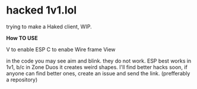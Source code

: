 # hacked 1v1.lol
trying to make a Haked client, WIP.

**How TO USE**

V to enable ESP
C to enabe Wire frame View

in the code you may see aim and blink. they do not work. 
ESP best works in 1v1, b/c in Zone Duos it creates weird shapes. 
I'll find better hacks soon, if anyone can find better ones, create an issue and send the link. (prefferably a repository)

